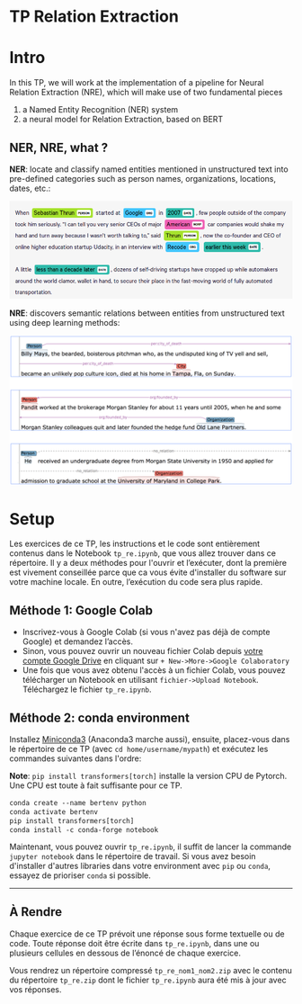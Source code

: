 # TP Relation Extraction

# Intro

In this TP, we will work at the implementation of a pipeline for Neural Relation Extraction (NRE), which will make use of two fundamental pieces

1. a Named Entity Recognition (NER) system 
2. a neural model for Relation Extraction, based on BERT

## NER, NRE, what ?

**NER**: locate and classify named entities mentioned in unstructured text into pre-defined categories such as person names, organizations, locations, dates, etc.:

![](ner.png)

**NRE**: discovers semantic relations between entities from unstructured text using deep learning methods:

![](nre.png)

# Setup

Les exercices de ce TP, les instructions et le code sont entièrement contenus dans le Notebook `tp_re.ipynb`, que vous allez trouver dans ce répertoire. Il y a deux méthodes pour l'ouvrir et l’exécuter, dont la première est vivement conseillée parce que ca vous évite d'installer du software sur votre machine locale. En outre, l’exécution du code sera plus rapide.

## Méthode 1: Google Colab

- Inscrivez-vous à Google Colab (si vous n'avez pas déjà de compte Google) et demandez l’accès.
- Sinon, vous pouvez ouvrir un nouveau fichier Colab depuis [votre compte Google Drive](https://drive.google.com/drive/my-drive) en cliquant sur `+ New->More->Google Colaboratory`
- Une fois que vous avez obtenu l'accès à un fichier Colab, vous pouvez télécharger un Notebook en utilisant `fichier->Upload Notebook`. Téléchargez le fichier `tp_re.ipynb`.

## Méthode 2: conda environment

Installez [Miniconda3](https://docs.conda.io/en/latest/miniconda.html) (Anaconda3 marche aussi), ensuite, placez-vous dans le répertoire de ce TP (avec `cd home/username/mypath`) et exécutez les commandes suivantes dans l'ordre:

**Note**: `pip install transformers[torch]` installe la version CPU de Pytorch. Une CPU est toute à fait suffisante pour ce TP.

````
conda create --name bertenv python
conda activate bertenv
pip install transformers[torch]
conda install -c conda-forge notebook
````

Maintenant, vous pouvez ouvrir `tp_re.ipynb`, il suffit de lancer la commande `jupyter notebook` dans le répertoire de travail. Si vous avez besoin d'installer d'autres libraries dans votre environment avec `pip` ou `conda`, essayez de prioriser `conda` si possible.

---
## À Rendre

Chaque exercice de ce TP prévoit une réponse sous forme textuelle ou de code. Toute réponse doit être écrite dans `tp_re.ipynb`, dans une ou plusieurs cellules en dessous de l’énoncé de chaque exercice.

Vous rendrez un répertoire compressé `tp_re_nom1_nom2.zip` avec le contenu du répertoire `tp_re.zip` dont le fichier `tp_re.ipynb` aura été mis à jour avec vos réponses.
